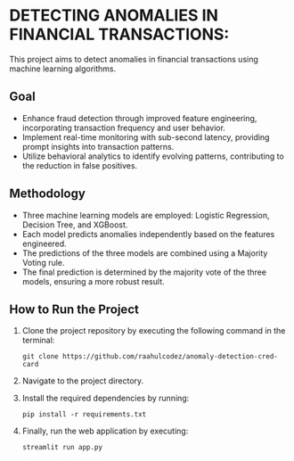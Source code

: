 # **DETECTING ANOMALIES IN FINANCIAL TRANSACTIONS:**

This project aims to detect anomalies in financial transactions using machine learning algorithms.

## **Goal**

- Enhance fraud detection through improved feature engineering, incorporating transaction frequency and user behavior.
- Implement real-time monitoring with sub-second latency, providing prompt insights into transaction patterns.
- Utilize behavioral analytics to identify evolving patterns, contributing to the reduction in false positives.

## **Methodology**

- Three machine learning models are employed: Logistic Regression, Decision Tree, and XGBoost.
- Each model predicts anomalies independently based on the features engineered.
- The predictions of the three models are combined using a Majority Voting rule.
- The final prediction is determined by the majority vote of the three models, ensuring a more robust result.

## **How to Run the Project**

1. Clone the project repository by executing the following command in the terminal:
    
    ```
    git clone https://github.com/raahulcodez/anomaly-detection-cred-card
    ```
    
2. Navigate to the project directory.
3. Install the required dependencies by running:
    
    ```
    pip install -r requirements.txt
    ```
    
4. Finally, run the web application by executing:
    
    ```
    streamlit run app.py
    ```

